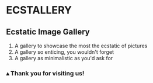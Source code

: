 # ECSTALLERY

## Ecstatic Image Gallery

<ol>
<li>A gallery to showcase the most the ecstatic of pictures</li>
<li>A gallery so enticing, you wouldn't forget</li>
<li>A gallery as minimalistic as you'd ask for</li>
</ol>

### &#9652; Thank you for visiting us!
